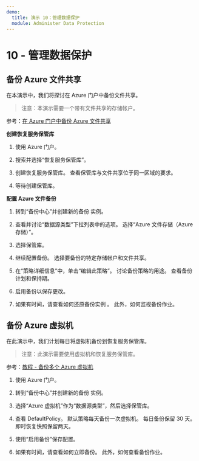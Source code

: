 ```yaml
---
demo:
  title: 演示 10：管理数据保护
  module: Administer Data Protection
---
```


# 10 - 管理数据保护

## 备份 Azure 文件共享

在本演示中，我们将探讨在 Azure 门户中备份文件共享。

> 注意：本演示需要一个带有文件共享的存储帐户。 

参考：[在 Azure 门户中备份 Azure 文件共享](https://docs.microsoft.com/azure/backup/backup-afs)

**创建恢复服务保管库**

1. 使用 Azure 门户。

1. 搜索并选择“恢复服务保管库”。

1. 创建恢复服务保管库。 查看保管库与文件共享位于同一区域的要求。 

1. 等待创建保管库。 

**配置 Azure 文件备份**

1. 转到“备份中心”并创建新的备份 实例。

1. 查看并讨论“数据源类型”下拉列表中的选项。 选择“Azure 文件存储（Azure 存储）”。 

1. 选择保管库。

1. 继续配置备份。 选择要备份的特定存储帐户和文件共享。  

1. 在“策略详细信息”中，单击“编辑此策略”。 讨论备份策略的用途。 查看备份计划和保持期。  

1. 启用备份以保存更改。 

1. 如果有时间，请查看如何还原备份实例 。 此外，如何监视备份作业。 

## 备份 Azure 虚拟机

在此演示中，我们计划每日将虚拟机备份到恢复服务保管库。

> 注意：此演示需要使用虚拟机和恢复服务保管库。

参考：[教程 - 备份多个 Azure 虚拟机](https://docs.microsoft.com/azure/backup/tutorial-backup-vm-at-scale)

1. 使用 Azure 门户。

1. 转到“备份中心”并创建新的备份 实例。

1. 选择“Azure 虚拟机”作为“数据源类型”，然后选择保管库。

1. 查看 DefaultPolicy。 默认策略每天备份一次虚拟机。 每日备份保留 30 天。 即时恢复快照保留两天。

1. 使用“启用备份”保存配置。

1. 如果有时间，请查看如何立即备份。 此外，如何查看备份作业。  

